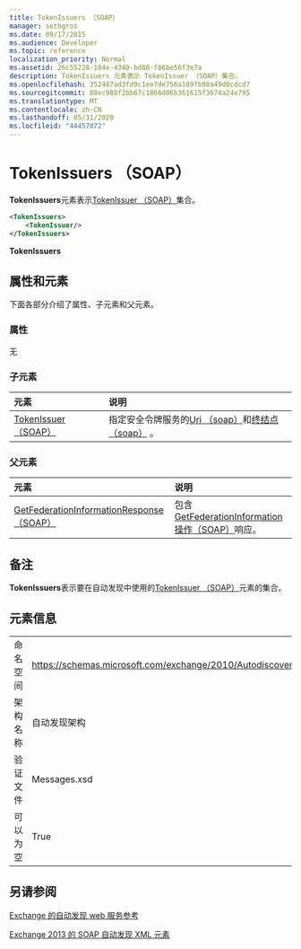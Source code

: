 ```yaml
---
title: TokenIssuers （SOAP）
manager: sethgros
ms.date: 09/17/2015
ms.audience: Developer
ms.topic: reference
localization_priority: Normal
ms.assetid: 26c55228-184e-4340-bd80-f86be56f3e7a
description: TokenIssuers 元素表示 TokenIssuer （SOAP）集合。
ms.openlocfilehash: 352487ad3fd9c1ee7de756a109fb98a49d0cdcd7
ms.sourcegitcommit: 88ec988f2bb67c1866d06b361615f3674a24e795
ms.translationtype: MT
ms.contentlocale: zh-CN
ms.lasthandoff: 05/31/2020
ms.locfileid: "44457072"
---
```

# <a name="tokenissuers-soap"></a>TokenIssuers （SOAP）

**TokenIssuers**元素表示[TokenIssuer （SOAP）](tokenissuer-soap.md)集合。 
  
```XML
<TokenIssuers>
    <TokenIssuer/>
</TokenIssuers>
```

 **TokenIssuers**
## <a name="attributes-and-elements"></a>属性和元素

下面各部分介绍了属性、子元素和父元素。
  
### <a name="attributes"></a>属性

无
  
### <a name="child-elements"></a>子元素

|**元素**|**说明**|
|:-----|:-----|
|[TokenIssuer （SOAP）](tokenissuer-soap.md) <br/> |指定安全令牌服务的[Uri （soap）](uri-soap.md)和[终结点（soap）](endpoint-soap.md) 。  <br/> |
   
### <a name="parent-elements"></a>父元素

|**元素**|**说明**|
|:-----|:-----|
|[GetFederationInformationResponse （SOAP）](getfederationinformationresponse-soap.md) <br/> |包含[GetFederationInformation 操作（SOAP）](getfederationinformation-operation-soap.md)响应。  <br/> |
   
## <a name="remarks"></a>备注

**TokenIssuers**表示要在自动发现中使用的[TokenIssuer （SOAP）](tokenissuer-soap.md)元素的集合。 
  
## <a name="element-information"></a>元素信息

|||
|:-----|:-----|
|命名空间  <br/> |https://schemas.microsoft.com/exchange/2010/Autodiscover  <br/> |
|架构名称  <br/> |自动发现架构  <br/> |
|验证文件  <br/> |Messages.xsd  <br/> |
|可以为空  <br/> |True  <br/> |
   
## <a name="see-also"></a>另请参阅



[Exchange 的自动发现 web 服务参考](autodiscover-web-service-reference-for-exchange.md)
  
[Exchange 2013 的 SOAP 自动发现 XML 元素](soap-autodiscover-xml-elements-for-exchange-2013.md)

